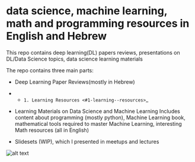 # data science, machine learning, math and programming resources in English and Hebrew
This repo contains deep learning(DL) papers reviews, presentations on DL/Data Science topics, data science learning materials



The repo contains three main parts: 
- Deep Learning Paper Reviews(mostly in Hebrew)

- * `1. Learning Resources <#1-learning--resources>`_
- Learning Materials on Data Science and Machine Learning Includes content about programming (mostly python), Machine Learning book, mathematical tools required to master Machine Learning, interesting Math resources (all in English)

- Slidesets (WIP), which I presented in meetups and lectures

![alt text](https://images.pexels.com/photos/5475809/pexels-photo-5475809.jpeg?auto=compress&cs=tinysrgb&dpr=2&w=500)
